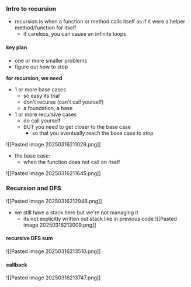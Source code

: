 ### Intro to recursion 
- recursion is when a function or method calls itself as if it were a helper method/function for itself
	- if careless, you can cause an infinite loops

#### key plan
- one or more smaller problems
- figure out how to stop

**for recursion, we need**
- 1 or more base cases
	- so easy its trial
	- don't recurse (can't call yourself)
	- a foundation, a base
- 1 or more recursive cases
	- do call yourself
	- BUT you need to get closer to the base case 
		- so that you eventually reach the base case to stop

![[Pasted image 20250316211029.png]]
- the base case:
	- when the function does not call on itself

![[Pasted image 20250316211645.png]]

### Recursion and DFS
![[Pasted image 20250316212948.png]]
- we still have a stack here but we're not managing it 
	- its not explicitly written out stack like in previous code 
![[Pasted image 20250316213009.png]]

#### recursive DFS sum
![[Pasted image 20250316213510.png]]

#### callback
![[Pasted image 20250316213747.png]]